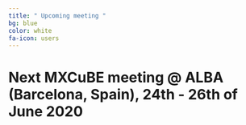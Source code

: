 ```yaml
---
title: " Upcoming meeting "
bg: blue
color: white
fa-icon: users 
---
```


# Next MXCuBE meeting @ ALBA  (Barcelona, Spain), 24th - 26th of June 2020
